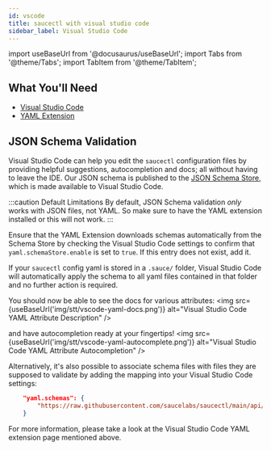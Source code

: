 ```yaml
---
id: vscode
title: saucectl with visual studio code
sidebar_label: Visual Studio Code
---
```


import useBaseUrl from '@docusaurus/useBaseUrl';
import Tabs from '@theme/Tabs';
import TabItem from '@theme/TabItem';

## What You'll Need

* [Visual Studio Code](https://code.visualstudio.com/)
* [YAML Extension](https://marketplace.visualstudio.com/items?itemName=redhat.vscode-yaml)

## JSON Schema Validation

Visual Studio Code can help you edit the `saucectl` configuration files by providing helpful suggestions, autocompletion and docs; all without having to leave the IDE.
Our JSON schema is published to the [JSON Schema Store](https://www.schemastore.org/json/), which is made available to Visual Studio Code.

:::caution Default Limitations
By default, JSON Schema validation *only* works with JSON files, not YAML. So make sure to have the YAML extension installed or this will not work.
:::

Ensure that the YAML Extension downloads schemas automatically from the Schema Store by 
checking the Visual Studio Code settings to confirm that `yaml.schemaStore.enable` is set to `true`. If this entry does not exist, add it.

If your `saucectl` config yaml is stored in a `.sauce/` folder, Visual Studio Code will automatically apply the schema to all yaml files contained in that folder and no further action is required.

You should now be able to see the docs for various attributes:
<img src={useBaseUrl('img/stt/vscode-yaml-docs.png')} alt="Visual Studio Code YAML Attribute Description" />

and have autocompletion ready at your fingertips!
<img src={useBaseUrl('img/stt/vscode-yaml-autocomplete.png')} alt="Visual Studio Code YAML Attribute Autocompletion" />

Alternatively, it's also possible to associate schema files with files they are supposed to validate by adding the mapping into your Visual Studio Code settings:
```json
    "yaml.schemas": {
        "https://raw.githubusercontent.com/saucelabs/saucectl/main/api/v1alpha/generated/saucectl.schema.json": "path/to/config.yml"
    }
```

For more information, please take a look at the Visual Studio Code YAML extension page mentioned above.
